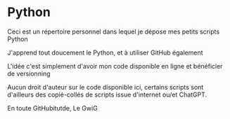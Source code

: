 # Python

Ceci est un répertoire personnel dans lequel je dépose mes petits scripts Python

J'apprend tout doucement le Python, et à utiliser GitHub également

L'idée c'est simplement d'avoir mon code disponible en ligne et bénéficier de versionning

Aucun droit d'auteur sur le code disponible ici, certains scripts sont d'ailleurs des copié-collés de scripts issue d'internet ou/et ChatGPT.

En toute GitHubitutde,
Le GwiG
